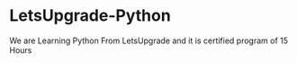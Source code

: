 # LetsUpgrade-Python
We are Learning Python From LetsUpgrade and it is certified program  of 15 Hours
